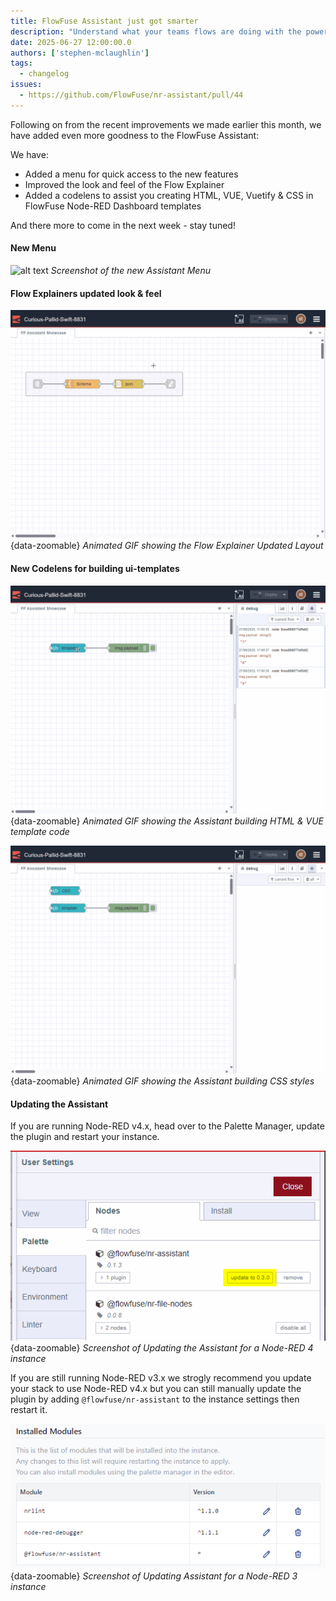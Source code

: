 ```yaml
---
title: FlowFuse Assistant just got smarter
description: "Understand what your teams flows are doing with the power of AI"
date: 2025-06-27 12:00:00.0  
authors: ['stephen-mclaughlin']
tags:
  - changelog
issues:
  - https://github.com/FlowFuse/nr-assistant/pull/44
---
```


Following on from the recent improvements we made earlier this month, we have added even more goodness to the FlowFuse Assistant:

We have: 
- Added a menu for quick access to the new features
- Improved the look and feel of the Flow Explainer
- Added a codelens to assist you creating HTML, VUE, Vuetify & CSS in FlowFuse Node-RED Dashboard templates

And there more to come in the next week - stay tuned!

#### New Menu

![alt text](image.png)
_Screenshot of the new Assistant Menu_

#### Flow Explainers updated look & feel

![Animated GIF showing the Flow Explainer Updated Layout](./images/assistant-0-3-0-flow-explainer.gif){data-zoomable}
_Animated GIF showing the Flow Explainer Updated Layout_


#### New Codelens for building ui-templates

![Animated GIF showing the Assistant building HTML & VUE template code](./images/assistant-0-3-0-ui-template-vue.gif){data-zoomable}
_Animated GIF showing the Assistant building HTML & VUE template code_

![Animated GIF showing the Assistant building CSS styles](./images/assistant-0-3-0-ui-template-css.gif){data-zoomable}
_Animated GIF showing the Assistant building CSS styles_



#### Updating the Assistant
If you are running Node-RED v4.x, head over to the Palette Manager, update the plugin and restart your instance.

![Updating assistant on Node-RED 4](./images/assistant-0-3-0-update-nr4.png){data-zoomable}
_Screenshot of Updating the Assistant for a Node-RED 4 instance_

If you are still running Node-RED v3.x we strogly recommend you update your stack to use Node-RED v4.x but you can
still manually update the plugin by adding `@flowfuse/nr-assistant` to the instance settings then restart it.

![Updating assistant on Node-RED 3](./images/assistant-update-nr3.png){data-zoomable}
_Screenshot of Updating Assistant for a Node-RED 3 instance_
